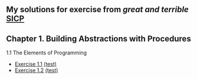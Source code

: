 ## My solutions for exercise from *great and terrible* [SICP](https://mitpress.mit.edu/sicp/full-text/book/book.html)
## Chapter 1. Building Abstractions with Procedures
1.1 The Elements of Programming
  - [Exercise 1.1](./solutions/1.01.rkt) [(test)](-)
  - [Exercise 1.2](./solutions/1.02.rkt) [(test)](-)
